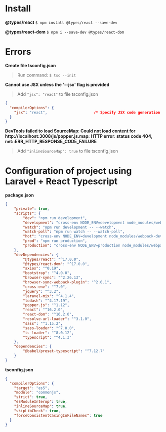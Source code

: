 # Install
**@types/react**
`$ npm install @types/react --save-dev`

**@types/react-dom**
`$ npm i --save-dev @types/react-dom`


# Errors
**Create file tsconfig.json**
> Run command:
`$ tsc --init`

**Cannot use JSX unless the '--jsx' flag is provided**
> Add `"jsx": "react"` to file tsconfig.json
```json
{
  "compilerOptions": {
    "jsx": "react",                     /* Specify JSX code generation: 'preserve', 'react-native', or 'react'. */
  }
}
```

**DevTools failed to load SourceMap: Could not load content for http://localhost:3008/js/popper.js.map: HTTP error: status code 404, net::ERR_HTTP_RESPONSE_CODE_FAILURE**
> Add `"inlineSourceMap": true` to file tsconfig.json



# Configuration of project using Laravel + React Typescript
**package.json**
```json
{
    "private": true,
    "scripts": {
        "dev": "npm run development",
        "development": "cross-env NODE_ENV=development node_modules/webpack/bin/webpack.js --progress --config=node_modules/laravel-mix/setup/webpack.config.js",
        "watch": "npm run development -- --watch",
        "watch-poll": "npm run watch -- --watch-poll",
        "hot": "cross-env NODE_ENV=development node_modules/webpack-dev-server/bin/webpack-dev-server.js --inline --hot --disable-host-check --config=node_modules/laravel-mix/setup/webpack.config.js",
        "prod": "npm run production",
        "production": "cross-env NODE_ENV=production node_modules/webpack/bin/webpack.js --no-progress --config=node_modules/laravel-mix/setup/webpack.config.js"
    },
    "devDependencies": {
        "@types/react": "^17.0.0",
        "@types/react-dom": "^17.0.0",
        "axios": "^0.19",
        "bootstrap": "^4.0.0",
        "browser-sync": "^2.26.13",
        "browser-sync-webpack-plugin": "^2.0.1",
        "cross-env": "^7.0",
        "jquery": "^3.2",
        "laravel-mix": "^4.1.4",
        "lodash": "^4.17.19",
        "popper.js": "^1.12",
        "react": "^16.2.0",
        "react-dom": "^16.2.0",
        "resolve-url-loader": "^3.1.0",
        "sass": "^1.15.2",
        "sass-loader": "^7.0.0",
        "ts-loader": "^8.0.12",
        "typescript": "^4.1.3"
    },
    "dependencies": {
        "@babel/preset-typescript": "^7.12.7"
    }
}

```

**tsconfig.json**
```json
{
  "compilerOptions": {
    "target": "es5", 
    "module": "commonjs",
    "strict": true,
    "esModuleInterop": true,
    "inlineSourceMap": true,
    "skipLibCheck": true,
    "forceConsistentCasingInFileNames": true
  }
}

```